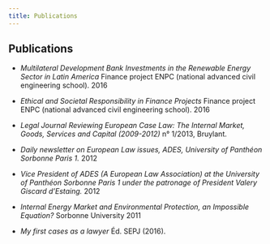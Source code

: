 ```yaml
---
title: Publications
---
```


## Publications
 
* _Multilateral Development Bank Investments in the Renewable Energy Sector in Latin America_
Finance project ENPC (national advanced civil engineering school). 2016

* _Ethical and Societal Responsibility in Finance Projects_
Finance project ENPC (national advanced civil engineering school). 2016

* _Legal Journal Reviewing European Case Law: The Internal Market, Goods, Services and Capital (2009-2012)_ n° 1/2013, Bruylant. 

* _Daily newsletter on European Law issues, ADES, University of Panthéon Sorbonne Paris 1._ 2012

* _Vice President of ADES (A European Law Association) at the University of Panthéon Sorbonne Paris 1 under the patronage of President Valery Giscard d’Estaing._ 2012

* _Internal Energy Market and Environmental Protection, an Impossible Equation?_
Sorbonne University 2011

* _My first cases as a lawyer_ Éd. SEPJ (2016).